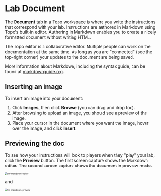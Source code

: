 # Lab Document

The **Document** tab in a Topo workspace is where you write the instructions that correspond with your lab. Instructions are authored in Markdown using Topo's built-in editor. Authoring in Markdown enables you to create a nicely formatted document without writing HTML. 

The Topo editor is a collaborative editor. Multiple people can work on the documentation at the same time. As long as you are "connected" (see the top-right corner) your updates to the document are being saved.

More information about Markdown, including the syntax guide, can be found at [markdownguide.org]().

## Inserting an image

To insert an image into your document:

1. Click **Images**, then click **Browse** (you can drag and drop too).
2. After browsing to upload an image, you should see a preview of the image. 
3. Place your cursor in the document where you want the image, hover over the image, and click **Insert**.

## Previewing the doc

To see how your instructions will look to players when they "play" your lab, click the **Preview** button. The first screen capture shows the Markdown editor. The second screen capture shows the document in preview mode. 

<img src="C:\Users\rgreeder\OneDrive - Software Engineering Institute\Desktop\foundry-docs\for tm\img\tm-markdown-editor.png" alt="tm-markdown-editor" style="zoom:50%;" />

and

<img src="C:\Users\rgreeder\OneDrive - Software Engineering Institute\Desktop\foundry-docs\for tm\img\tm-markdown-preview.png" alt="tm-markdown-preview" style="zoom:50%;" />